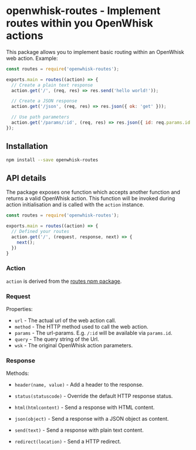 # openwhisk-routes - Implement routes within you OpenWhisk actions

This package allows you to implement basic routing within an OpenWhisk web action. Example:

```javascript
const routes = require('openwhisk-routes');

exports.main = routes((action) => {
  // Create a plain text response
  action.get('/', (req, res) => res.send('hello world!'));

  // Create a JSON response
  action.get('/json', (req, res) => res.json({ ok: 'get' }));

  // Use path parameters
  action.get('/params/:id', (req, res) => res.json({ id: req.params.id }));
});
```

## Installation

```bash
npm install --save openwhisk-routes
```

## API details

The package exposes one function which accepts another function and returns a valid OpenWhisk action. This function will be invoked during action initialisation and is called with the `action` instance.

```javascript
const routes = require('openwhisk-routes');

exports.main = routes((action) => {
  // Defined your routes
  action.get('/', (request, response, next) => {
    next();
  })
}
```

### Action

`action` is derived from the [routes npm package](https://www.npmjs.com/package/routes).

### Request

Properties:

* `url` - The actual url of the web action call.
* `method` - The HTTP method used to call the web action.
* `params` - The url-params. E.g. `/:id` will be available via `params.id`.
* `query` - The query string of the Url.
* `wsk` - The original OpenWhisk action parameters.

### Response

Methods:

* `header(name, value)` - Add a header to the response.
* `status(statuscode)` - Override the default HTTP response status.

* `html(htmlcontent)` - Send a response with HTML content.
* `json(object)` - Send a response with a JSON object as content.
* `send(text)` - Send a response with plain text content.
* `redirect(location)` - Send a HTTP redirect.